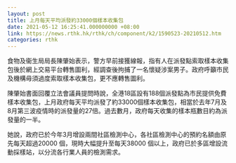 ```yaml
---
layout: post
title: 上月每天平均派發約33000個樣本收集包
date: 2021-05-12 16:25:41.000000000 +08:00
link: https://news.rthk.hk/rthk/ch/component/k2/1590523-20210512.htm
categories: rthk
---
```


食物及衞生局局長陳肇始表示，警方早前接獲線報，指有人在派發點索取樣本收集包後於網上交易平台轉售圖利，經調查後拘捕了一名懷疑涉案男子。政府呼籲市民及機構毋須過度索取樣本收集包，更不應轉售圖利。

陳肇始書面回覆立法會議員提問時說，全港18區設有188個派發點為市民提供免費樣本收集包，上月政府每天平均派發了約33000個樣本收集包，相當於去年7月及8月第三波疫情時的派發量的27倍。過去數月，政府每天收集的樣本瓶數目約為派發量的一半。

她說，政府已於今年3月增設兩間社區檢測中心，各社區檢測中心的預約名額由原先每天超過20000 個，現時大幅提升至每天38000 個以上，政府已於多區增設流動採樣站，以分流各行業人員的檢測需求。
